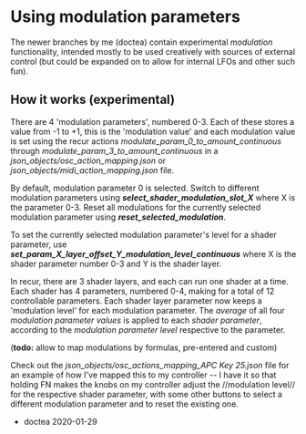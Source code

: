 # Using modulation parameters

The newer branches by me (doctea) contain experimental _modulation_ functionality, intended mostly to be used creatively with sources of external control (but could be expanded on to allow for internal LFOs and other such fun).

## How it works (experimental)

There are 4 'modulation parameters', numbered 0-3.  Each of these stores a value from -1 to +1, this is the 'modulation value' and each modulation value is set using the recur actions _*modulate_param_0_to_amount_continuous*_ through _*modulate_param_3_to_amount_continuous*_ in a _json_objects/osc_action_mapping.json_ or _json_objects/midi_action_mapping.json_ file.  

By default, modulation parameter 0 is selected.  Switch to different modulation parameters using _**select_shader_modulation_slot_X**_ where X is the parameter 0-3.  Reset all modulations for the currently selected modulation parameter using _**reset_selected_modulation**_.

To set the currently selected modulation parameter's level for a shader parameter, use _**set_param_X_layer_offset_Y_modulation_level_continuous**_ where X is the shader parameter number 0-3 and Y is the shader layer.

In recur, there are 3 shader layers, and each can run one shader at a time.  Each shader has 4 parameters, numbered 0-4, making for a total of 12 controllable parameters.  Each shader layer parameter now keeps a 'modulation level' for each modulation parameter. The _average_ of all four _modulation parameter values_ is applied to each _shader parameter_, according to the _modulation parameter level_ respective to the parameter.

(**todo:** allow to map modulations by formulas, pre-entered and custom)

Check out the _json_objects/osc_actions_mapping_APC Key 25.json_ file for an example of how I've mapped this to my controller -- I have it so that holding FN makes the knobs on my controller adjust the //modulation level// for the respective shader parameter, with some other buttons to select a different modulation parameter and to reset the existing one.


- doctea 2020-01-29
